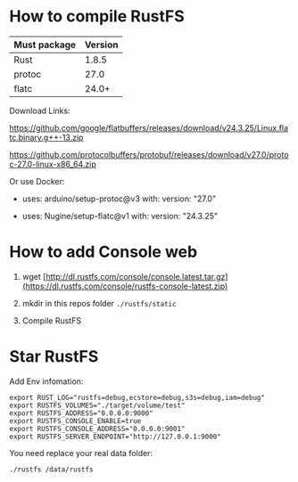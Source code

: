 # How to compile RustFS

| Must package | Version |
|--------------|---------|
| Rust         | 1.8.5   |
| protoc       | 27.0    |
| flatc        | 24.0+   |

Download Links:

https://github.com/google/flatbuffers/releases/download/v24.3.25/Linux.flatc.binary.g++-13.zip

https://github.com/protocolbuffers/protobuf/releases/download/v27.0/protoc-27.0-linux-x86_64.zip

Or use Docker:

- uses: arduino/setup-protoc@v3
  with:
  version: "27.0"

- uses: Nugine/setup-flatc@v1
  with:
  version: "24.3.25"

# How to add Console web

1. wget [http://dl.rustfs.com/console/console.latest.tar.gz](https://dl.rustfs.com/console/rustfs-console-latest.zip)

2. mkdir in this repos folder `./rustfs/static`

3. Compile RustFS

# Star RustFS

Add Env infomation:

```
export RUST_LOG="rustfs=debug,ecstore=debug,s3s=debug,iam=debug"
export RUSTFS_VOLUMES="./target/volume/test"
export RUSTFS_ADDRESS="0.0.0.0:9000"
export RUSTFS_CONSOLE_ENABLE=true
export RUSTFS_CONSOLE_ADDRESS="0.0.0.0:9001"
export RUSTFS_SERVER_ENDPOINT="http://127.0.0.1:9000"
```

You need replace your real data folder:

```
./rustfs /data/rustfs
```
